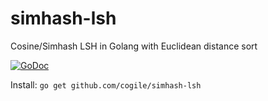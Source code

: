 # simhash-lsh
Cosine/Simhash LSH in Golang with Euclidean distance sort

[![GoDoc](https://godoc.org/github.com/fnargesian/simhash-lsh?status.svg)](https://godoc.org/github.com/fnargesian/simhash-lsh)

Install: `go get github.com/cogile/simhash-lsh`


